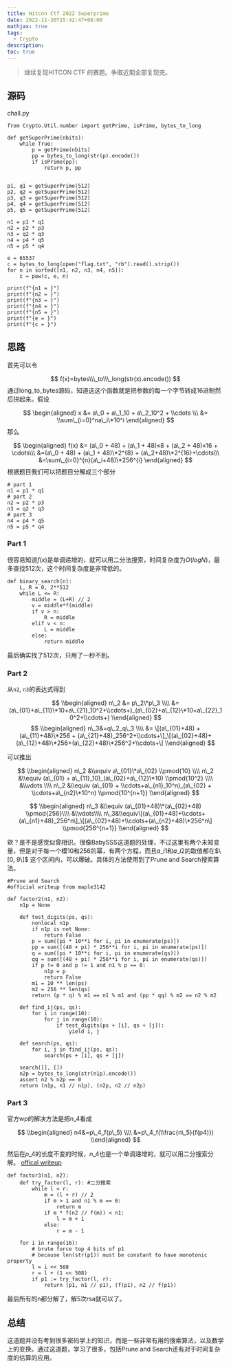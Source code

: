 ```yaml
---
title: Hitcon Ctf 2022 Superprime
date: 2022-11-30T15:42:47+08:00
mathjax: true
tags:
  - Crypto
description: 
toc: true
---
```




> 继续复现HITCON CTF 的赛题。争取近期全部复现完。

源码
--

chall.py

    from Crypto.Util.number import getPrime, isPrime, bytes_to_long
    
    def getSuperPrime(nbits):
        while True:
            p = getPrime(nbits)
            pp = bytes_to_long(str(p).encode())
            if isPrime(pp):
                return p, pp
    
    
    p1, q1 = getSuperPrime(512)
    p2, q2 = getSuperPrime(512)
    p3, q3 = getSuperPrime(512)
    p4, q4 = getSuperPrime(512)
    p5, q5 = getSuperPrime(512)
    
    n1 = p1 * q1
    n2 = p2 * p3
    n3 = q2 * q3
    n4 = p4 * q5
    n5 = p5 * q4
    
    e = 65537
    c = bytes_to_long(open("flag.txt", "rb").read().strip())
    for n in sorted([n1, n2, n3, n4, n5]):
        c = pow(c, e, n)
    
    print(f"{n1 = }")
    print(f"{n2 = }")
    print(f"{n3 = }")
    print(f"{n4 = }")
    print(f"{n5 = }")
    print(f"{e = }")
    print(f"{c = }")
    

思路
--

首先可以令

$$ f(x)=bytes\\\_to\\\_long(str(x).encode()) $$ 通过long\_to\_bytes源码，知道这这个函数就是把参数的每一个字节转成16进制然后拼起来。假设

$$ \begin{aligned} x &= a\_0 + a\_1_10 + a\_2_10^2 + \\cdots \\\ &= \\sum\_{i=0}^na\_i\*10^i \end{aligned} $$ 那么

$$ \begin{aligned} f(x) &= (a\_0 + 48) + (a\_1 + 48)«8 + (a\_2 + 48)«16 + \cdots\\\ &=(a\_0 + 48) + (a\_1 + 48)\*2^{8} + (a\_2+48)\*2^{16}+\cdots\\\ &=\sum\_{i=0}^{n}(a\_i+48)\*256^{i} \end{aligned} $$ 根据题目我们可以把题目分解成三个部分

    # part 1
    n1 = p1 * q1
    # part 2
    n2 = p2 * p3
    n3 = q2 * q3
    # part 3
    n4 = p4 * q5
    n5 = p5 * q4
    

### Part 1

很容易知道$f(x)$是单调递增的，就可以用二分法搜索，时间复杂度为$O(logN)$，最多查找512次，这个时间复杂度是非常低的。

    def binary_search(n):
        L, R = 0, 2**512
        while L <= R:
            middle = (L+R) // 2
            v = middle*f(middle)
            if v > n:
                R = middle
            elif v < n:
                L = middle
            else:
                return middle
    

最后确实找了512次，只用了一秒不到。

### Part 2

从`n2`, `n3`的表达式得到

$$ \\begin{aligned} n\_2 &= p\_2\*p\_3 \\\\ &=(a\_{01}+a\_{11}\*10+a\_{21}_10^2+\\cdots+)_(a\_{02}+a\_{12}\*10+a\_{22}_10^2+\\cdots+) \\end{aligned} $$ $$ \\begin{aligned} n\_3&=q\_2_q\_3 \\\\ &= \[(a\_{01}+48) + (a\_{11}+48)\*256 + (a\_{21}+48)_256^2+\\cdots+\]_\[(a\_{02}+48)+(a\_{12}+48)\*256+(a\_{22}+48)\*256^2+\\cdots+\] \\end{aligned} $$

可以推出

$$ \\begin{aligned} n\_2 &\\equiv a\_{01}\*a\_{02} \\pmod{10} \\\\ n\_2 &\\equiv (a\_{01} + a\_{11}_10)_(a\_{02}+a\_{12}\*10) \\pmod{10^2} \\\\ &\\vdots \\\\ n\_2 &\\equiv (a\_{01} + \\cdots+a\_{n1}_10^n)_(a\_{02} + \\cdots+a\_{n2}\*10^n) \\pmod{10^{n+1}} \\end{aligned} $$

$$ \\begin{aligned} n\_3 &\\equiv (a\_{01}+48)\*(a\_{02}+48) \\pmod{256}\\\\ &\\vdots\\\\ n\_3&\\equiv\[(a\_{01}+48)+\\cdots+(a\_{n1}+48)_256^n\]_\[(a\_{02}+48)+\\cdots+(a\_{n2}+48)\*256^n\] \\pmod{256^{n+1}} \\end{aligned} $$

欸？是不是感觉似曾相识。很像BabySSS这道题的处理，不过这里有两个未知变量，但是对于每一个模10和256的幂，有两个方程，而且$a\_{i1}$和$a\_{i2}$的取值都在$\[0, 9\]$ 这个区间内，可以爆破。具体的方法使用到了Prune and Search搜索算法。

    #Prune and Search
    #official writeup from maple3142
    
    def factor2(n1, n2):
        n1p = None
    
        def test_digits(ps, qs):
            nonlocal n1p
            if n1p is not None:
                return False
            p = sum([pi * 10**i for i, pi in enumerate(ps)])
            pp = sum([(48 + pi) * 256**i for i, pi in enumerate(ps)])
            q = sum([pi * 10**i for i, pi in enumerate(qs)])
            qq = sum([(48 + pi) * 256**i for i, pi in enumerate(qs)])
            if p != 0 and p != 1 and n1 % p == 0:
                n1p = p
                return False
            m1 = 10 ** len(ps)
            m2 = 256 ** len(qs)
            return (p * q) % m1 == n1 % m1 and (pp * qq) % m2 == n2 % m2
    
        def find_ij(ps, qs):
            for i in range(10):
                for j in range(10):
                    if test_digits(ps + [i], qs + [j]):
                        yield i, j
    
        def search(ps, qs):
            for i, j in find_ij(ps, qs):
                search(ps + [i], qs + [j])
    
        search([], [])
        n2p = bytes_to_long(str(n1p).encode())
        assert n2 % n2p == 0
        return (n1p, n1 // n1p), (n2p, n2 // n2p)
    

### Part 3

官方wp的解决方法是把$n\_4$看成

$$ \\begin{aligned} n4&=p\_4_f(p\_5) \\\\ &=p\_4_f(\\frac{n\_5}{f(p4)}) \\end{aligned} $$

然后在$p\_4$的长度不变的时候，$n\_4$也是一个单调递增的，就可以用二分搜索分解。 [offical writeup](https://github.com/maple3142/My-CTF-Challenges/tree/master/HITCON%20CTF%202022/Superprime)

    def factor3(n1, n2):
        def try_factor(l, r): #二分搜索
            while l < r:
                m = (l + r) // 2
                if m > 1 and n1 % m == 0:
                    return m
                if m * f(n2 // f(m)) < n1:
                    l = m + 1
                else:
                    r = m - 1
    
        for i in range(16):
            # brute force top 4 bits of p1
            # because len(str(p1)) must be constant to have monotonic property
            l = i << 508
            r = l + (1 << 508)
            if p1 := try_factor(l, r):
                return (p1, n1 // p1), (f(p1), n2 // f(p1))
    

最后所有的n都分解了，解5次rsa就可以了。

总结
--

这道题并没有考到很多密码学上的知识，而是一些非常有用的搜索算法，以及数学上的变换。通过这道题，学习了很多，包括Prune and Search还有对于时间复杂度的估算的应用。
